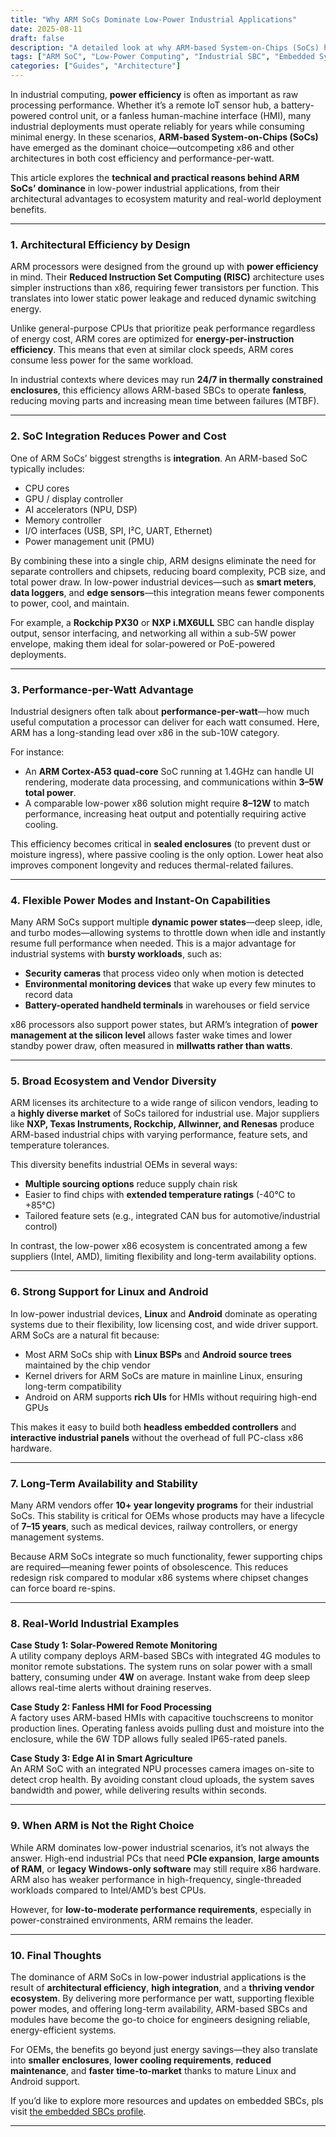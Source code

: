 ```yaml
---
title: "Why ARM SoCs Dominate Low-Power Industrial Applications"
date: 2025-08-11
draft: false
description: "A detailed look at why ARM-based System-on-Chips (SoCs) have become the leading choice for low-power industrial applications, covering efficiency, flexibility, ecosystem, and real-world case studies."
tags: ["ARM SoC", "Low-Power Computing", "Industrial SBC", "Embedded Systems", "Edge Computing"]
categories: ["Guides", "Architecture"]
---
```


In industrial computing, **power efficiency** is often as important as raw processing performance. Whether it’s a remote IoT sensor hub, a battery-powered control unit, or a fanless human-machine interface (HMI), many industrial deployments must operate reliably for years while consuming minimal energy. In these scenarios, **ARM-based System-on-Chips (SoCs)** have emerged as the dominant choice—outcompeting x86 and other architectures in both cost efficiency and performance-per-watt.

This article explores the **technical and practical reasons behind ARM SoCs’ dominance** in low-power industrial applications, from their architectural advantages to ecosystem maturity and real-world deployment benefits.

---

### 1. Architectural Efficiency by Design

ARM processors were designed from the ground up with **power efficiency** in mind. Their **Reduced Instruction Set Computing (RISC)** architecture uses simpler instructions than x86, requiring fewer transistors per function. This translates into lower static power leakage and reduced dynamic switching energy.

Unlike general-purpose CPUs that prioritize peak performance regardless of energy cost, ARM cores are optimized for **energy-per-instruction efficiency**. This means that even at similar clock speeds, ARM cores consume less power for the same workload.

In industrial contexts where devices may run **24/7 in thermally constrained enclosures**, this efficiency allows ARM-based SBCs to operate **fanless**, reducing moving parts and increasing mean time between failures (MTBF).

---

### 2. SoC Integration Reduces Power and Cost

One of ARM SoCs’ biggest strengths is **integration**. An ARM-based SoC typically includes:  
- CPU cores  
- GPU / display controller  
- AI accelerators (NPU, DSP)  
- Memory controller  
- I/O interfaces (USB, SPI, I²C, UART, Ethernet)  
- Power management unit (PMU)

By combining these into a single chip, ARM designs eliminate the need for separate controllers and chipsets, reducing board complexity, PCB size, and total power draw. In low-power industrial devices—such as **smart meters**, **data loggers**, and **edge sensors**—this integration means fewer components to power, cool, and maintain.

For example, a **Rockchip PX30** or **NXP i.MX6ULL** SBC can handle display output, sensor interfacing, and networking all within a sub-5W power envelope, making them ideal for solar-powered or PoE-powered deployments.

---

### 3. Performance-per-Watt Advantage

Industrial designers often talk about **performance-per-watt**—how much useful computation a processor can deliver for each watt consumed. Here, ARM has a long-standing lead over x86 in the sub-10W category.

For instance:  
- An **ARM Cortex-A53 quad-core** SoC running at 1.4GHz can handle UI rendering, moderate data processing, and communications within **3–5W total power**.  
- A comparable low-power x86 solution might require **8–12W** to match performance, increasing heat output and potentially requiring active cooling.

This efficiency becomes critical in **sealed enclosures** (to prevent dust or moisture ingress), where passive cooling is the only option. Lower heat also improves component longevity and reduces thermal-related failures.

---

### 4. Flexible Power Modes and Instant-On Capabilities

Many ARM SoCs support multiple **dynamic power states**—deep sleep, idle, and turbo modes—allowing systems to throttle down when idle and instantly resume full performance when needed. This is a major advantage for industrial systems with **bursty workloads**, such as:

- **Security cameras** that process video only when motion is detected  
- **Environmental monitoring devices** that wake up every few minutes to record data  
- **Battery-operated handheld terminals** in warehouses or field service

x86 processors also support power states, but ARM’s integration of **power management at the silicon level** allows faster wake times and lower standby power draw, often measured in **millwatts rather than watts**.

---

### 5. Broad Ecosystem and Vendor Diversity

ARM licenses its architecture to a wide range of silicon vendors, leading to a **highly diverse market** of SoCs tailored for industrial use. Major suppliers like **NXP, Texas Instruments, Rockchip, Allwinner, and Renesas** produce ARM-based industrial chips with varying performance, feature sets, and temperature tolerances.

This diversity benefits industrial OEMs in several ways:  
- **Multiple sourcing options** reduce supply chain risk  
- Easier to find chips with **extended temperature ratings** (-40°C to +85°C)  
- Tailored feature sets (e.g., integrated CAN bus for automotive/industrial control)

In contrast, the low-power x86 ecosystem is concentrated among a few suppliers (Intel, AMD), limiting flexibility and long-term availability options.

---

### 6. Strong Support for Linux and Android

In low-power industrial devices, **Linux** and **Android** dominate as operating systems due to their flexibility, low licensing cost, and wide driver support. ARM SoCs are a natural fit because:

- Most ARM SoCs ship with **Linux BSPs** and **Android source trees** maintained by the chip vendor  
- Kernel drivers for ARM SoCs are mature in mainline Linux, ensuring long-term compatibility  
- Android on ARM supports **rich UIs** for HMIs without requiring high-end GPUs

This makes it easy to build both **headless embedded controllers** and **interactive industrial panels** without the overhead of full PC-class x86 hardware.

---

### 7. Long-Term Availability and Stability

Many ARM vendors offer **10+ year longevity programs** for their industrial SoCs. This stability is critical for OEMs whose products may have a lifecycle of **7–15 years**, such as medical devices, railway controllers, or energy management systems.

Because ARM SoCs integrate so much functionality, fewer supporting chips are required—meaning fewer points of obsolescence. This reduces redesign risk compared to modular x86 systems where chipset changes can force board re-spins.

---

### 8. Real-World Industrial Examples

**Case Study 1: Solar-Powered Remote Monitoring**  
A utility company deploys ARM-based SBCs with integrated 4G modules to monitor remote substations. The system runs on solar power with a small battery, consuming under **4W** on average. Instant wake from deep sleep allows real-time alerts without draining reserves.

**Case Study 2: Fanless HMI for Food Processing**  
A factory uses ARM-based HMIs with capacitive touchscreens to monitor production lines. Operating fanless avoids pulling dust and moisture into the enclosure, while the 6W TDP allows fully sealed IP65-rated panels.

**Case Study 3: Edge AI in Smart Agriculture**  
An ARM SoC with an integrated NPU processes camera images on-site to detect crop health. By avoiding constant cloud uploads, the system saves bandwidth and power, while delivering results within seconds.

---

### 9. When ARM is Not the Right Choice

While ARM dominates low-power industrial scenarios, it’s not always the answer. High-end industrial PCs that need **PCIe expansion**, **large amounts of RAM**, or **legacy Windows-only software** may still require x86 hardware. ARM also has weaker performance in high-frequency, single-threaded workloads compared to Intel/AMD’s best CPUs.

However, for **low-to-moderate performance requirements**, especially in power-constrained environments, ARM remains the leader.

---

### 10. Final Thoughts

The dominance of ARM SoCs in low-power industrial applications is the result of **architectural efficiency**, **high integration**, and a **thriving vendor ecosystem**. By delivering more performance per watt, supporting flexible power modes, and offering long-term availability, ARM-based SBCs and modules have become the go-to choice for engineers designing reliable, energy-efficient systems.

For OEMs, the benefits go beyond just energy savings—they also translate into **smaller enclosures**, **lower cooling requirements**, **reduced maintenance**, and **faster time-to-market** thanks to mature Linux and Android support.

If you’d like to explore more resources and updates on embedded SBCs, pls visit [the embedded SBCs profile](https://linktr.ee/embedded_sbc).

---